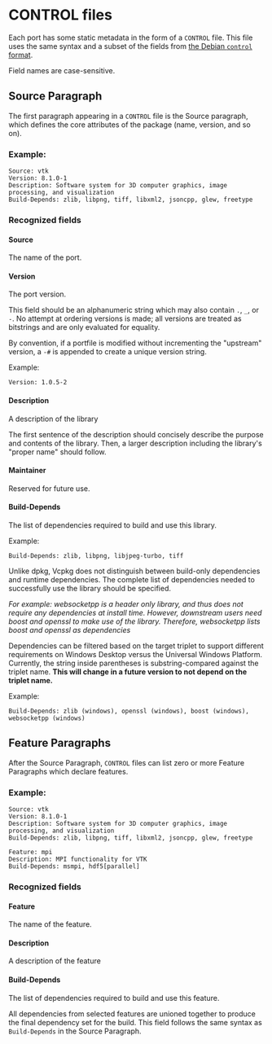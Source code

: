 # CONTROL files

Each port has some static metadata in the form of a `CONTROL` file. This file uses the same syntax and a subset of the fields from [the Debian `control` format][debian].

Field names are case-sensitive.

[debian]: https://www.debian.org/doc/debian-policy/ch-controlfields.html

## Source Paragraph

The first paragraph appearing in a `CONTROL` file is the Source paragraph, which defines the core attributes of the package (name, version, and so on).

### Example:
```no-highlight
Source: vtk
Version: 8.1.0-1
Description: Software system for 3D computer graphics, image processing, and visualization
Build-Depends: zlib, libpng, tiff, libxml2, jsoncpp, glew, freetype
```

### Recognized fields

#### Source
The name of the port.

#### Version
The port version.

This field should be an alphanumeric string which may also contain `.`, `_`, or `-`. No attempt at ordering versions is made; all versions are treated as bitstrings and are only evaluated for equality.

By convention, if a portfile is modified without incrementing the "upstream" version, a `-#` is appended to create a unique version string.

Example:
```no-highlight
Version: 1.0.5-2
```

#### Description
A description of the library

The first sentence of the description should concisely describe the purpose and contents of the library. Then, a larger description including the library's "proper name" should follow.

#### Maintainer
Reserved for future use.

#### Build-Depends
The list of dependencies required to build and use this library.

Example:
```no-highlight
Build-Depends: zlib, libpng, libjpeg-turbo, tiff
```

Unlike dpkg, Vcpkg does not distinguish between build-only dependencies and runtime dependencies. The complete list of dependencies needed to successfully use the library should be specified.

*For example: websocketpp is a header only library, and thus does not require any dependencies at install time. However, downstream users need boost and openssl to make use of the library. Therefore, websocketpp lists boost and openssl as dependencies*

Dependencies can be filtered based on the target triplet to support different requirements on Windows Desktop versus the Universal Windows Platform. Currently, the string inside parentheses is substring-compared against the triplet name. __This will change in a future version to not depend on the triplet name.__

Example:
```no-highlight
Build-Depends: zlib (windows), openssl (windows), boost (windows), websocketpp (windows)
```

## Feature Paragraphs

After the Source Paragraph, `CONTROL` files can list zero or more Feature Paragraphs which declare features.

### Example:
```no-highlight
Source: vtk
Version: 8.1.0-1
Description: Software system for 3D computer graphics, image processing, and visualization
Build-Depends: zlib, libpng, tiff, libxml2, jsoncpp, glew, freetype

Feature: mpi
Description: MPI functionality for VTK
Build-Depends: msmpi, hdf5[parallel]
```

### Recognized fields

#### Feature
The name of the feature.

#### Description
A description of the feature

#### Build-Depends
The list of dependencies required to build and use this feature.

All dependencies from selected features are unioned together to produce the final dependency set for the build. This field follows the same syntax as `Build-Depends` in the Source Paragraph.
